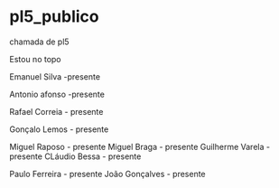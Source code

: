# pl5_publico
chamada de pl5


Estou no topo

Emanuel Silva -presente


Antonio afonso -presente

Rafael Correia - presente

Gonçalo Lemos - presente

Miguel Raposo - presente
Miguel Braga - presente
Guilherme Varela - presente
CLáudio Bessa - presente

Paulo Ferreira - presente
João Gonçalves - presente
